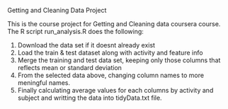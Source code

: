 Getting and Cleaning Data Project


This is the course project for Getting and Cleaning data coursera course. The R script run_analysis.R does the following:

1. Download the data set if it doesnt already exist
2. Load the train & test dataset along with activity and feature info
3. Merge the training and test data set, keeping only those columns that reflects mean or standard deviation
4. From the selected data above, changing column names to more meningful names.
5. Finally calculating average values for each columns by activity and subject and writting the data into tidyData.txt file.